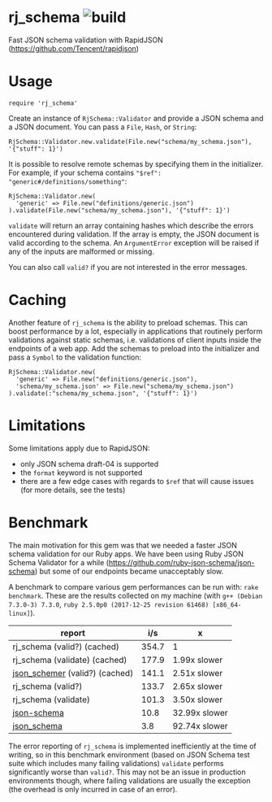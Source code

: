 # rj_schema ![build](https://travis-ci.org/foxtacles/rj_schema.svg?branch=master)
Fast JSON schema validation with RapidJSON (https://github.com/Tencent/rapidjson)
# Usage
```
require 'rj_schema'
```
Create an instance of `RjSchema::Validator` and provide a JSON schema and a JSON document. You can pass a `File`, `Hash`, or `String`:
```
RjSchema::Validator.new.validate(File.new("schema/my_schema.json"), '{"stuff": 1}')
```
It is possible to resolve remote schemas by specifying them in the initializer. For example, if your schema contains `"$ref": "generic#/definitions/something"`:
```
RjSchema::Validator.new(
  'generic' => File.new("definitions/generic.json")
).validate(File.new("schema/my_schema.json"), '{"stuff": 1}')
```
`validate` will return an array containing hashes which describe the errors encountered during validation. If the array is empty, the JSON document is valid according to the schema.
An `ArgumentError` exception will be raised if any of the inputs are malformed or missing.

You can also call `valid?` if you are not interested in the error messages.
# Caching
Another feature of `rj_schema` is the ability to preload schemas. This can boost performance by a lot, especially in applications that routinely perform validations against static schemas, i.e. validations of client inputs inside the endpoints of a web app. Add the schemas to preload into the initializer and pass a `Symbol` to the validation function:
```
RjSchema::Validator.new(
  'generic' => File.new("definitions/generic.json"),
  'schema/my_schema.json' => File.new("schema/my_schema.json")
).validate(:"schema/my_schema.json", '{"stuff": 1}')
```
# Limitations

Some limitations apply due to RapidJSON:

- only JSON schema draft-04 is supported
- the `format` keyword is not supported
- there are a few edge cases with regards to `$ref` that will cause issues (for more details, see the tests)
# Benchmark
The main motivation for this gem was that we needed a faster JSON schema validation for our Ruby apps. We have been using Ruby JSON Schema Validator for a while (https://github.com/ruby-json-schema/json-schema) but some of our endpoints became unacceptably slow.

A benchmark to compare various gem performances can be run with: `rake benchmark`. These are the results collected on my machine (with `g++ (Debian 7.3.0-3) 7.3.0`, `ruby 2.5.0p0 (2017-12-25 revision 61468) [x86_64-linux]`).

report | i/s | x
--- | --- | ---
rj_schema (valid?) (cached) | 354.7 | 1
rj_schema (validate) (cached) | 177.9 | 1.99x slower
[json_schemer](https://github.com/davishmcclurg/json_schemer) (valid?) (cached) | 141.1 | 2.51x slower
rj_schema (valid?) | 133.7 | 2.65x slower
rj_schema (validate) | 101.3 | 3.50x slower
[json-schema](https://github.com/ruby-json-schema/json-schema) | 10.8 | 32.99x slower
[json_schema](https://github.com/brandur/json_schema) | 3.8 | 92.74x slower

The error reporting of `rj_schema` is implemented inefficiently at the time of writing, so in this benchmark environment (based on JSON Schema test suite which includes many failing validations) `validate` performs significantly worse than `valid?`. This may not be an issue in production environments though, where failing validations are usually the exception (the overhead is only incurred in case of an error).
